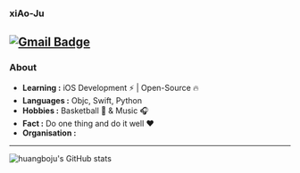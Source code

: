 ### xiAo-Ju 
[![Gmail Badge](https://img.shields.io/badge/-xiaoju.foxmail@gmail.com-c14438?style=flat-square&logo=Gmail&logoColor=white&link=mailto:xiaoju.foxmail@gmail.com)](mailto:xiaoju.foxmail@gmail.com)
---------------------------------------------------------------------------------------------------------------------------------------------------------------------------------
### About

-  **Learning :** iOS Development :zap: | Open-Source :fire:	
-  **Languages :** Objc, Swift, Python
-  **Hobbies :** Basketball :basketball: & Music :headphones:
-  **Fact :** Do one thing and do it well :heart: 
-  **Organisation :** 

---------------------------------------------------------------------------------------------------------------------------------------------------------------------------------

![huangboju's GitHub stats](https://github-readme-stats.vercel.app/api?username=huangboju&include_all_commits=true)
